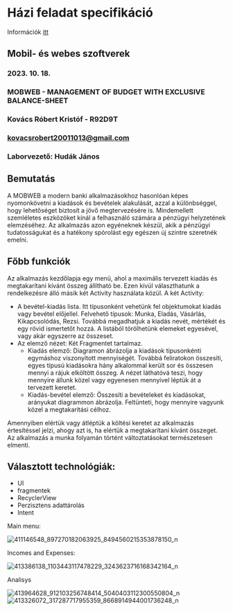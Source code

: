 # Házi feladat specifikáció

Információk [itt](https://viauac00.github.io/laborok/hf)

## Mobil- és webes szoftverek
### 2023. 10. 18.
### MOBWEB - MANAGEMENT OF BUDGET WITH EXCLUSIVE BALANCE-SHEET
### Kovács Róbert Kristóf - R92D9T
### kovacsrobert20011013@gmail.com 
### Laborvezető: Hudák János

## Bemutatás

A MOBWEB a modern banki alkalmazásokhoz hasonlóan képes nyomonkövetni a kiadások és bevételek alakulását, azzal a különbséggel, hogy lehetőséget biztosít a jövő megtervezésére is.
Mindemellett szemléletes eszközöket kínál a felhasználó számára a pénzügyi helyzetének elemzéséhez.
Az alkalmazás azon egyéneknek készül, akik a pénzügyi tudatosságukat és a hatékony spórolást egy egészen új szintre szeretnék emelni.

## Főbb funkciók

Az alkalmazás kezdőlapja egy menü, ahol a maximális tervezett kiadás és megtakarítani kívánt összeg állítható be. Ezen kívül választhatunk a rendelkezésre álló másik két Activity használata közül.
A két Activity: 
- A bevétel-kiadás lista.
  Itt típusonként vehetünk fel objektumokat kiadás vagy bevétel előjellel. Felvehető típusok: Munka, Eladás, Vásárlás, Kikapcsolódás, Rezsi. Továbbá megadhatjuk a kiadás nevét, mértékét és egy rövid ismertetőt hozzá.
  A listából törölhetünk elemeket egyesével, vagy akár egyszerre az összeset.
- Az elemző nézet: Két Fragmentet tartalmaz.
  - Kiadás elemző: Diagramon ábrázolja a kiadások tipusonkénti egymáshoz viszonyított mennyiségét. Továbbá feliratokon összesíti, egyes típusú kiadásokra hány alkalommal került sor és összesen mennyi a rájuk elköltött összeg. A nézet láthatóvá teszi, hogy mennyire állunk közel vagy egyenesen mennyivel léptük át a tervezett keretet.
  - Kiadás-bevétel elemző: Összesíti a bevételeket és kiadásokat, arányukat diagrammon ábrázolja. Feltünteti, hogy mennyire vagyunk közel a megtakarítási célhoz.

Amennyiben elértük vagy átléptük a költési keretet az alkalmazás értesítéssel jelzi, ahogy azt is, ha elértük a megtakarítani kívánt összeget.
Az alkalmazás a munka folyamán történt változtatásokat természetesen elmenti.

## Választott technológiák:

- UI
- fragmentek
- RecyclerView
- Perzisztens adattárolás
- Intent

Main menu:

![411146548_897270182063925_8494560215353878150_n](https://github.com/KRobertK13/Android/assets/102753849/00887355-b5f1-49a2-96a4-60eb612e938a)

Incomes and Expenses:

![413386138_1103443117478229_3243623716168342164_n](https://github.com/KRobertK13/Android/assets/102753849/7f978c65-8128-406e-8f91-d24323d2911d)

Analisys

![413964628_912103256748414_5040403112300550804_n](https://github.com/KRobertK13/Android/assets/102753849/0efe36b0-1fb6-4cff-b3ac-e927977d9b31)
![413326072_317287717955359_8668914944001736248_n](https://github.com/KRobertK13/Android/assets/102753849/0a75e44c-f5b2-4b50-b0ff-75e9ad20ab58)
